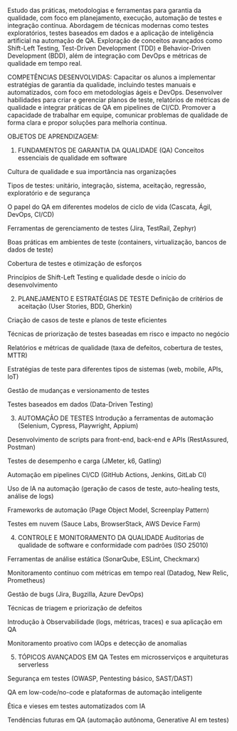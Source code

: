 Estudo das práticas, metodologias e ferramentas para garantia da qualidade, com foco em planejamento, execução, automação de testes e integração contínua. Abordagem de técnicas modernas como testes exploratórios, testes baseados em dados e a aplicação de inteligência artificial na automação de QA. Exploração de conceitos avançados como Shift-Left Testing, Test-Driven Development (TDD) e Behavior-Driven Development (BDD), além de integração com DevOps e métricas de qualidade em tempo real.

COMPETÊNCIAS DESENVOLVIDAS:
Capacitar os alunos a implementar estratégias de garantia da qualidade, incluindo testes manuais e automatizados, com foco em metodologias ágeis e DevOps. Desenvolver habilidades para criar e gerenciar planos de teste, relatórios de métricas de qualidade e integrar práticas de QA em pipelines de CI/CD. Promover a capacidade de trabalhar em equipe, comunicar problemas de qualidade de forma clara e propor soluções para melhoria contínua.

OBJETOS DE APRENDIZAGEM:
1. FUNDAMENTOS DE GARANTIA DA QUALIDADE (QA)
Conceitos essenciais de qualidade em software

Cultura de qualidade e sua importância nas organizações

Tipos de testes: unitário, integração, sistema, aceitação, regressão, exploratório e de segurança

O papel do QA em diferentes modelos de ciclo de vida (Cascata, Ágil, DevOps, CI/CD)

Ferramentas de gerenciamento de testes (Jira, TestRail, Zephyr)

Boas práticas em ambientes de teste (containers, virtualização, bancos de dados de teste)

Cobertura de testes e otimização de esforços

Princípios de Shift-Left Testing e qualidade desde o início do desenvolvimento

2. PLANEJAMENTO E ESTRATÉGIAS DE TESTE
Definição de critérios de aceitação (User Stories, BDD, Gherkin)

Criação de casos de teste e planos de teste eficientes

Técnicas de priorização de testes baseadas em risco e impacto no negócio

Relatórios e métricas de qualidade (taxa de defeitos, cobertura de testes, MTTR)

Estratégias de teste para diferentes tipos de sistemas (web, mobile, APIs, IoT)

Gestão de mudanças e versionamento de testes

Testes baseados em dados (Data-Driven Testing)

3. AUTOMAÇÃO DE TESTES
Introdução a ferramentas de automação (Selenium, Cypress, Playwright, Appium)

Desenvolvimento de scripts para front-end, back-end e APIs (RestAssured, Postman)

Testes de desempenho e carga (JMeter, k6, Gatling)

Automação em pipelines CI/CD (GitHub Actions, Jenkins, GitLab CI)

Uso de IA na automação (geração de casos de teste, auto-healing tests, análise de logs)

Frameworks de automação (Page Object Model, Screenplay Pattern)

Testes em nuvem (Sauce Labs, BrowserStack, AWS Device Farm)

4. CONTROLE E MONITORAMENTO DA QUALIDADE
Auditorias de qualidade de software e conformidade com padrões (ISO 25010)

Ferramentas de análise estática (SonarQube, ESLint, Checkmarx)

Monitoramento contínuo com métricas em tempo real (Datadog, New Relic, Prometheus)

Gestão de bugs (Jira, Bugzilla, Azure DevOps)

Técnicas de triagem e priorização de defeitos

Introdução à Observabilidade (logs, métricas, traces) e sua aplicação em QA

Monitoramento proativo com IAOps e detecção de anomalias

5. TÓPICOS AVANÇADOS EM QA
Testes em microsserviços e arquiteturas serverless

Segurança em testes (OWASP, Pentesting básico, SAST/DAST)

QA em low-code/no-code e plataformas de automação inteligente

Ética e vieses em testes automatizados com IA

Tendências futuras em QA (automação autônoma, Generative AI em testes)

